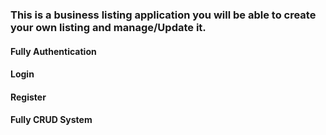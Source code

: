 ### This is a business listing application you will be able to create your own listing and manage/Update it.
#### Fully Authentication 
#### Login
#### Register 
#### Fully CRUD System